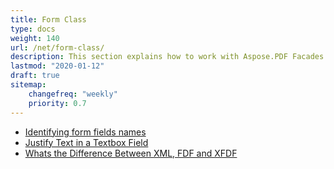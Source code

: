 ```yaml
---
title: Form Class
type: docs
weight: 140
url: /net/form-class/
description: This section explains how to work with Aspose.PDF Facades using Form Class.
lastmod: "2020-01-12"
draft: true
sitemap:
    changefreq: "weekly"
    priority: 0.7
---
```


- [Identifying form fields names](/pdf/net/identifying-form-fields-names/)
- [Justify Text in a Textbox Field](/pdf/net/justify-text-in-a-textbox-field/)
- [Whats the Difference Between XML, FDF and XFDF](/pdf/net/whats-the-difference-between-xml-fdf-and-xfdf/)

